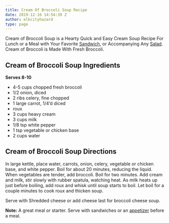 ```yaml
---
title: Cream Of Broccoli Soup Recipe
date: 2019-12-16 14:54:39 Z
author: elkcityhazard
type: page
---
```


Cream of Broccoli Soup is a Hearty Quick and Easy Cream Soup Recipe For Lunch or a Meal with Your Favorite [Sandwich][1], or Accompanying Any [Salad][2]. Cream of Broccoli is Made With Fresh Broccoli.

## Cream of Broccoli Soup Ingredients

**Serves 8-10**

  * 4-5 cups chopped fresh broccoli
  * 1/2 onion, diced
  * 2 ribs celery, fine chopped
  * 1 large carrot, 1/4&#8217;d diced
  * roux
  * 3 cups heavy cream
  * 3 cups milk
  * 1/8 tsp white pepper
  * 1 tsp vegetable or chicken base
  * 2 cups water

## Cream of Broccoli Soup Directions

In large kettle, place water, carrots, onion, celery, vegetable or chicken base, and white pepper. Boil for about 20 minutes, reducing the liquid. When vegetables are tender, add broccoli. Boil for two minutes. Add cream and milk, stir slowly with rubber spatula, watching heat. As milk heats up just before boiling, add roux and whisk until soup starts to boil. Let boil for a couple minutes to cook roux and thicken soup. 

Serve with Shredded cheese or add cheese last for broccoli cheese soup.

**Note:** A great meal or starter. Serve with sandwiches or an [appetizer][3] before a meal.

 [1]: /wordpress/sandwich-recipes/
 [2]: /wordpress/vegetables-and-salad-recipes/
 [3]: /wordpress/appetizers/